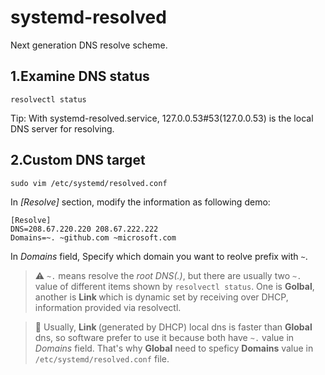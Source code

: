 # systemd-resolved
Next generation DNS resolve scheme.

## 1.Examine DNS status

```
resolvectl status
```

Tip: With systemd-resolved.service, 127.0.0.53#53(127.0.0.53) is the local DNS server for resolving.

## 2.Custom DNS target

```[bash]
sudo vim /etc/systemd/resolved.conf
```

In *[Resolve]* section, modify the information as following demo:

```[vim]
[Resolve]
DNS=208.67.220.220 208.67.222.222
Domains=~. ~github.com ~microsoft.com
```

In *Domains* field, Specify which domain you want to reolve prefix with `~`.

> :warning: `~.` means resolve the *root DNS(.)*, but there are usually two `~.` value of different items shown by `resolvectl status`. One is **Golbal**, another is **Link <num>** which is dynamic set by receiving over DHCP, information provided via resolvectl.

> :hankey: Usually, **Link <num>**(generated by DHCP) local dns is faster than  **Global** dns, so software prefer to use it because both have `~.` value in *Domains* field. That's why **Global** need to speficy **Domains** value in `/etc/systemd/resolved.conf` file.
